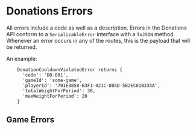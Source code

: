 Donations Errors
================

All errors include a code as well as a description. Errors in the Donations API conform to a `SerializableError` interface with a `ToJSON` method. Whenever an error occurs in any of the routes, this is the payload that will be returned.

An example:

```
    DonationCooldownViolatedError returns {
      'code': 'DO-001',
      'gameId': 'some-game',
      'playerId': '701E8858-B3F1-421C-805D-5B2EC01B335A',
      'totalWeightForPeriod': 30,
      'maxWeightForPeriod': 20
    }
```

## Game Errors


